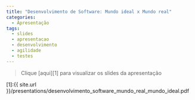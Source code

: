 ```yaml
---
title: "Desenvolvimento de Software: Mundo ideal x Mundo real"
categories:
  - Apresentação
tags:
  - slides
  - apresentacao
  - desenvolvimento
  - agilidade
  - testes
---
```


> Clique [aqui][1] para visualizar os slides da apresentação

[1]:{{ site.url }}/presentations/desenvolvimento_software_mundo_real_mundo_ideal.pdf